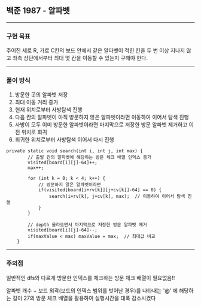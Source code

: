 ## 백준 1987 - 알파벳

***

### 구현 목표
주어진 세로 R, 가로 C칸의 보드 안에서 같은 알파벳이 적힌 칸을 두 번 이상 지나지 않고 좌측 상단에서부터 최대 몇 칸을 이동할 수 있는지 구해야 한다.

***

### 풀이 방식
1. 방문한 곳의 알파벳 저장
2. 최대 이동 거리 증가
3. 현재 위치로부터 사방탐색 진행
4. 다음 칸의 알파벳이 아직 방문하지 않은 알파벳이라면 이동하여 이어서 탐색 진행
5. 사방이 모두 이미 방문한 알파벳이라면 마지막으로 저장한 방문 알파벳 제거하고 이전 위치로 회귀
6. 회귀한 위치로부터 사방탐색 이어서 다시 진행

```
private static void search(int i, int j, int max) {
		// 출발 칸의 알파벳에 해당하는 방문 체크 배열 인덱스 증가
		visited[board[i][j]-64]++;
		max++;
		
		for (int k = 0; k < 4; k++) {
			// 방문하지 않은 알파벳이라면
			if(visited[board[i+rv[k]][j+cv[k]]-64] == 0) {
				search(i+rv[k], j+cv[k], max);	// 이동하여 이어서 탐색 진행
			}
		}
		
		// depth 올라오면서 마지막으로 저장한 방문 알파벳 제거
		visited[board[i][j]-64]--;
		if(maxValue < max) maxValue = max;	// 최대값 비교
	}
```

***

### 주의점
일반적인 dfs와 다르게 방문한 인덱스를 체크하는 방문 체크 배열이 필요없음!!

알파벳 개수 + 보드 외곽(보드의 인덱스 범위를 벗어난 경우)를 나타내는 '@' 에 해당하는 길이 27의 방문 체크 배열을 활용하여 실행시간을 대폭 감소시켰다